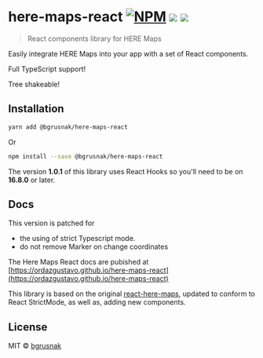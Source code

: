 # here-maps-react [![NPM](https://img.shields.io/npm/v/here-maps-react.svg)](https://www.npmjs.com/package/here-maps-react) ![](https://img.shields.io/github/license/ordazgustavo/here-maps-react.svg) ![](https://badgen.net/bundlephobia/minzip/here-maps-react)

> React components library for HERE Maps

Easily integrate HERE Maps into your app with a set of React components.

Full TypeScript support!

Tree shakeable!

## Installation

```bash
yarn add @bgrusnak/here-maps-react
```

Or

```bash
npm install --save @bgrusnak/here-maps-react
```

The version **1.0.1** of this library uses React Hooks so you'll need to be on
**16.8.0** or later.

## Docs
This version is patched for
* the using of strict Typescript mode.
* do not remove Marker on change coordinates 

The Here Maps React docs are pubished at
[https://ordazgustavo.github.io/here-maps-react](https://ordazgustavo.github.io/here-maps-react)

This library is based on the original
[react-here-maps](https://github.com/Josh-ES/react-here-maps), updated to
conform to React StrictMode, as well as, adding new components.

## License

MIT © [bgrusnak](https://github.com/bgrusnak)
